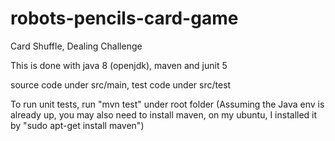 # robots-pencils-card-game

Card Shuffle, Dealing Challenge

This is done with java 8 (openjdk), maven and junit 5

source code under src/main, test code under src/test

To run unit tests, run "mvn test" under root folder (Assuming the Java env is already up, you may also need to install maven, on my ubuntu, I installed it by "sudo apt-get install maven")
